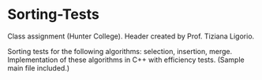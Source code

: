 # Sorting-Tests
<p>Class assignment (Hunter College). Header created by Prof. Tiziana Ligorio.</p>

<p>Sorting tests for the following algorithms: selection, insertion, merge.<br>
Implementation of these algorithms in C++ with efficiency tests. (Sample<br>
main file included.)</p>
